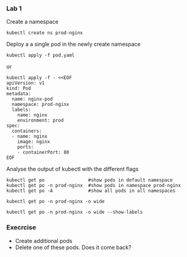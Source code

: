 ### Lab 1
Create a namespace
```
kubectl create ns prod-nginx
```
Deploy a a single pod in the newly create namespace
```
kubectl apply -f pod.yaml
```
or 
```
kubectl apply -f - <<EOF
apiVersion: v1
kind: Pod
metadata:
  name: nginx-pod
  namespace: prod-nginx
  labels:
    name: nginx
    environment: prod
spec:
  containers:
  - name: nginx
    image: nginx
    ports:
    - containerPort: 80
EOF
```
Analyse the output of kubectl with the different flags
```
kubectl get po                #show pods in default namespace
kubectl get po -n prod-nginx  #show pods in namespace prod-nginx
kubectl get po -A             #show all pods in all namespaces
```
```
kubectl get po -n prod-nginx -o wide
```
```
kubectl get po -n prod-nginx -o wide --show-labels
```
### Execrcise
- Create additional pods 
- Delete one of these pods. Does it come back?
